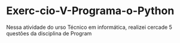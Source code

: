 # Exerc-cio-V-Programa-o-Python
Nessa atividade do urso Técnico em informática, realizei cercade 5 questões da disciplina de Program
